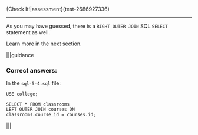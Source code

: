 {Check It!|assessment}(test-2686927336)


---
As you may have guessed, there is a `RIGHT OUTER JOIN` SQL `SELECT` statement as well. 

Learn more in the next section.

|||guidance

### Correct answers:

In the `sql-5-4.sql` file:

`USE college;`

```
SELECT * FROM classrooms
LEFT OUTER JOIN courses ON
classrooms.course_id = courses.id;
```

|||